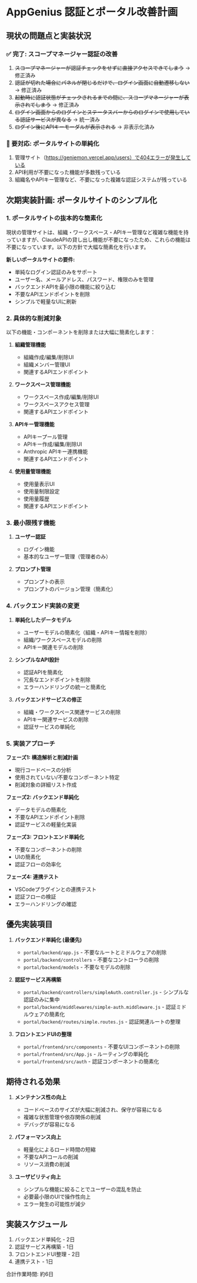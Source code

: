 # AppGenius 認証とポータル改善計画

## 現状の問題点と実装状況

### ✅ 完了: スコープマネージャー認証の改善
1. ~~スコープマネージャーが認証チェックをせずに直接アクセスできてしまう~~ → 修正済み
2. ~~認証が切れた場合にパネルが閉じるだけで、ログイン画面に自動遷移しない~~ → 修正済み
3. ~~起動時に認証状態がチェックされるまでの間に、スコープマネージャーが表示されてしまう~~ → 修正済み
4. ~~ログイン画面からのログインとステータスバーからのログインで使用している認証サービスが異なる~~ → 統一済み
5. ~~ログイン後にAPIキーモーダルが表示される~~ → 非表示化済み

### 🚨 要対応: ポータルサイトの単純化
1. 管理サイト（https://geniemon.vercel.app/users）で404エラーが発生している
2. API利用が不要になった機能が多数残っている
3. 組織名やAPIキー管理など、不要になった複雑な認証システムが残っている

## 次期実装計画: ポータルサイトのシンプル化

### 1. ポータルサイトの抜本的な簡素化

現状の管理サイトは、組織・ワークスペース・APIキー管理など複雑な機能を持っていますが、ClaudeAPIの貸し出し機能が不要になったため、これらの機能は不要になっています。以下の方針で大幅な簡素化を行います。

**新しいポータルサイトの要件:**
- 単純なログイン認証のみをサポート
- ユーザー名、メールアドレス、パスワード、権限のみを管理
- バックエンドAPIを最小限の機能に絞り込む
- 不要なAPIエンドポイントを削除
- シンプルで軽量なUIに刷新

### 2. 具体的な削減対象

以下の機能・コンポーネントを削除または大幅に簡素化します：

1. **組織管理機能**
   - 組織作成/編集/削除UI
   - 組織メンバー管理UI
   - 関連するAPIエンドポイント

2. **ワークスペース管理機能**
   - ワークスペース作成/編集/削除UI
   - ワークスペースアクセス管理
   - 関連するAPIエンドポイント

3. **APIキー管理機能**
   - APIキープール管理
   - APIキー作成/編集/削除UI
   - Anthropic APIキー連携機能
   - 関連するAPIエンドポイント

4. **使用量管理機能**
   - 使用量表示UI
   - 使用量制限設定
   - 使用量履歴
   - 関連するAPIエンドポイント

### 3. 最小限残す機能

1. **ユーザー認証**
   - ログイン機能
   - 基本的なユーザー管理（管理者のみ）

2. **プロンプト管理**
   - プロンプトの表示
   - プロンプトのバージョン管理（簡素化）

### 4. バックエンド実装の変更

1. **単純化したデータモデル**
   - ユーザーモデルの簡素化（組織・APIキー情報を削除）
   - 組織/ワークスペースモデルの削除
   - APIキー関連モデルの削除

2. **シンプルなAPI設計**
   - 認証APIを簡素化
   - 冗長なエンドポイントを削除
   - エラーハンドリングの統一と簡素化

3. **バックエンドサービスの修正**
   - 組織・ワークスペース関連サービスの削除
   - APIキー関連サービスの削除
   - 認証サービスの単純化

### 5. 実装アプローチ

**フェーズ1: 構造解析と削減計画**
- 現行コードベースの分析
- 使用されていない/不要なコンポーネント特定
- 削減対象の詳細リスト作成

**フェーズ2: バックエンド単純化**
- データモデルの簡素化
- 不要なAPIエンドポイント削除
- 認証サービスの軽量化実装

**フェーズ3: フロントエンド単純化**
- 不要なコンポーネントの削除
- UIの簡素化
- 認証フローの効率化

**フェーズ4: 連携テスト**
- VSCodeプラグインとの連携テスト
- 認証フローの検証
- エラーハンドリングの確認

## 優先実装項目

1. **バックエンド単純化 (最優先)**
   - `portal/backend/app.js` - 不要なルートとミドルウェアの削除
   - `portal/backend/controllers` - 不要なコントローラの削除
   - `portal/backend/models` - 不要なモデルの削除

2. **認証サービス再構築**
   - `portal/backend/controllers/simpleAuth.controller.js` - シンプルな認証のみに集中
   - `portal/backend/middlewares/simple-auth.middleware.js` - 認証ミドルウェアの簡素化
   - `portal/backend/routes/simple.routes.js` - 認証関連ルートの整理

3. **フロントエンドUIの整理**
   - `portal/frontend/src/components` - 不要なUIコンポーネントの削除
   - `portal/frontend/src/App.js` - ルーティングの単純化
   - `portal/frontend/src/auth` - 認証コンポーネントの簡素化

## 期待される効果

1. **メンテナンス性の向上**
   - コードベースのサイズが大幅に削減され、保守が容易になる
   - 複雑な状態管理や依存関係の削減
   - デバッグが容易になる

2. **パフォーマンス向上**
   - 軽量化によるロード時間の短縮
   - 不要なAPIコールの削減
   - リソース消費の削減

3. **ユーザビリティ向上**
   - シンプルな機能に絞ることでユーザーの混乱を防止
   - 必要最小限のUIで操作性向上
   - エラー発生の可能性が減少

## 実装スケジュール

1. バックエンド単純化 - 2日
2. 認証サービス再構築 - 1日
3. フロントエンドUI整理 - 2日
4. 連携テスト - 1日

合計作業時間: 約6日